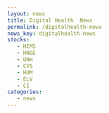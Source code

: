 ```yaml
---
layout: news
title: Digital Health  News
permalink: /digitalhealth-news
news_key: digitalhealth-news
stocks:
   - HIMS
   - HNGE
   - UNH
   - CVS
   - HUM
   - ELV
   - CI
categories:
   - news
---
```

